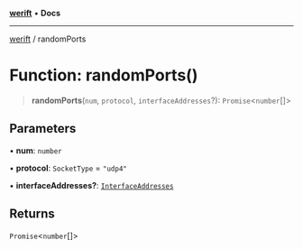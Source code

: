 [**werift**](../README.md) • **Docs**

***

[werift](../globals.md) / randomPorts

# Function: randomPorts()

> **randomPorts**(`num`, `protocol`, `interfaceAddresses`?): `Promise`\<`number`[]\>

## Parameters

• **num**: `number`

• **protocol**: `SocketType` = `"udp4"`

• **interfaceAddresses?**: [`InterfaceAddresses`](../type-aliases/InterfaceAddresses.md)

## Returns

`Promise`\<`number`[]\>
